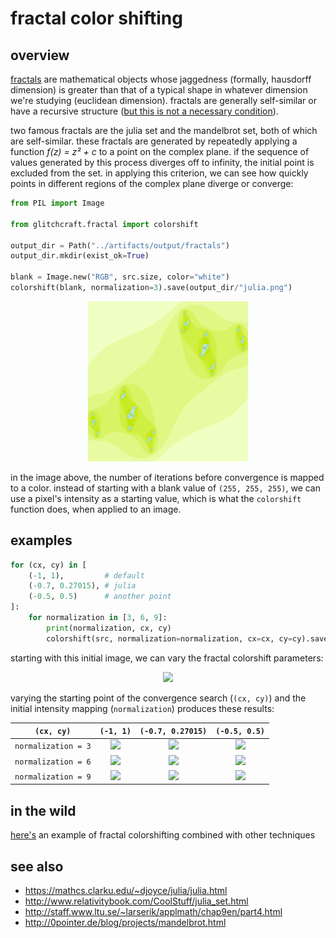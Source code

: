 # fractal color shifting

## overview
[fractals](https://en.wikipedia.org/wiki/Fractal) are mathematical objects whose jaggedness (formally, hausdorff dimension) is greater than that of a typical shape in whatever dimension we're studying (euclidean dimension). fractals are generally self-similar or have a recursive structure ([but this is not a necessary condition](https://www.youtube.com/watch?v=gB9n2gHsHN4)). 

two famous fractals are the julia set and the mandelbrot set, both of which are self-similar. these fractals are generated by repeatedly applying a function _f(z) = z² + c_ to a point on the complex plane. if the sequence of values generated by this process diverges off to infinity, the initial point is excluded from the set. in applying this criterion, we can see how quickly points in different regions of the complex plane diverge or converge: 

```python
from PIL import Image

from glitchcraft.fractal import colorshift

output_dir = Path("../artifacts/output/fractals")
output_dir.mkdir(exist_ok=True)

blank = Image.new("RGB", src.size, color="white")
colorshift(blank, normalization=3).save(output_dir/"julia.png")
```

<div align="center">
<img src=../artifacts/output/fractals/julia.png width="256">
</div>

in the image above, the number of iterations before convergence is mapped to a color. instead of starting with a blank value of `(255, 255, 255)`, we can use a pixel's intensity as a starting value, which is what the `colorshift` function does, when applied to an image.

## examples
```python
for (cx, cy) in [
    (-1, 1),         # default
    (-0.7, 0.27015), # julia  
    (-0.5, 0.5)      # another point
]: 
    for normalization in [3, 6, 9]:
        print(normalization, cx, cy)
        colorshift(src, normalization=normalization, cx=cx, cy=cy).save(output_dir/("stream_shifted_{}_{}_{}.png".format(normalization, cx, cy)))
```
starting with this initial image, we can vary the fractal colorshift parameters:
<div align="center"><img src="../artifacts/input/stream_square.png" width="256"></div>

varying the starting point of the convergence search (`(cx, cy)`) and the initial intensity mapping (`normalization`) produces these results:

| `(cx, cy)`          | `(-1, 1)`     | `(-0.7, 0.27015)` | `(-0.5, 0.5)` |
| ------------------- |:-------------:|:-----------------:|:------------:|
| `normalization = 3` | <img src="../artifacts/output/fractals/stream_shifted_3_-1_1.png" width="200"> | <img src="../artifacts/output/fractals/stream_shifted_3_-0.7_0.27015.png" width="200"> | <img src="../artifacts/output/fractals/stream_shifted_3_-0.5_0.5.png" width="200"> | 
| `normalization = 6` | <img src="../artifacts/output/fractals/stream_shifted_6_-1_1.png" width="200"> | <img src="../artifacts/output/fractals/stream_shifted_6_-0.7_0.27015.png" width="200"> | <img src="../artifacts/output/fractals/stream_shifted_6_-0.5_0.5.png" width="200"> | 
| `normalization = 9` | <img src="../artifacts/output/fractals/stream_shifted_9_-1_1.png" width="200"> | <img src="../artifacts/output/fractals/stream_shifted_9_-0.7_0.27015.png" width="200"> | <img src="../artifacts/output/fractals/stream_shifted_9_-0.5_0.5.png" width="200"> | 

## in the wild
[here's](https://www.instagram.com/p/By-rbSXHQeK/) an example of fractal colorshifting combined with other techniques

## see also
- https://mathcs.clarku.edu/~djoyce/julia/julia.html
- http://www.relativitybook.com/CoolStuff/julia_set.html
- http://staff.www.ltu.se/~larserik/applmath/chap9en/part4.html
- http://0pointer.de/blog/projects/mandelbrot.html
